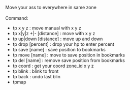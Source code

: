 Move your ass to everywhere in same zone</br>
</br>
Command:</br>
- tp x y z : move manual with x y z</br>
- tp x|y|z +|- [distance] : move with x y z</br>
- tp up|down [distance] : move up and down</br>
- tp drop [percent] : drop your hp to enter percent</br>
- tp save [name] : save position to bookmarks</br>
- tp move [name] : move to save position in bookmarks</br>
- tp del [name] : remove save position from bookmarks</br>
- tp coord : get your coord zone_id x y z</br>
- tp blink : blink to front</br>
- tp back : undo last blin</br>
- tpmap <point of interest>
